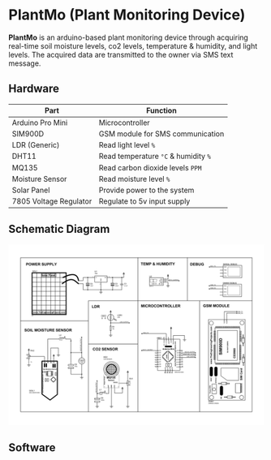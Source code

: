 # PlantMo (Plant Monitoring Device)

**PlantMo** is an arduino-based plant monitoring device through acquiring real-time soil moisture levels, co2 levels, temperature & humidity, and light levels. The acquired data are transmitted to the owner via SMS text message. 

## Hardware

| Part | Function |
|--------------|---------|
| Arduino Pro Mini| Microcontroller |
| SIM900D | GSM module for SMS communication |
| LDR (Generic)  | Read light level `%` |
| DHT11          | Read temperature `°C` & humidity `%`| 
| MQ135          | Read carbon dioxide levels `PPM`    |
| Moisture Sensor | Read moisture level `%` |
| Solar Panel | Provide power to the system |
| 7805 Voltage Regulator | Regulate to 5v input supply |

## Schematic Diagram
![](images/schematic%20diagram-1.png)

## Software 

```

```